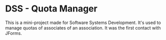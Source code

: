 # DSS - Quota Manager
This is a mini-project made for Software Systems Development. It's used to manage quotas of associates of an association. It was the first contact with JForms.
